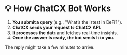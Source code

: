 # 💡 How ChatCX Bot Works

1. **You submit a query** (e.g., "What’s the latest in DeFi?").
2. **ChatCX sends your request to ChatCX API.**
3. **It processes the data** and fetches real-time insights.
4. **Once the answer is ready, the bot sends it to you.**

The reply might take a few minutes to arrive.
